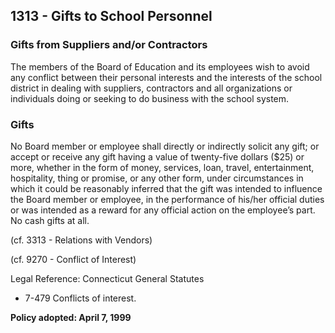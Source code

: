 ## 1313 - Gifts to School Personnel

### Gifts from Suppliers and/or Contractors

The members of the Board of Education and its employees wish to avoid any conflict between their personal interests and the interests of the school district in dealing with suppliers, contractors and all organizations or individuals doing or seeking to do business with the school system.

### Gifts

No Board member or employee shall directly or indirectly solicit any gift; or accept or receive any gift having a value of twenty-five dollars ($25) or more, whether in the form of money, services, loan, travel, entertainment, hospitality, thing or promise, or any other form, under circumstances in which it could be reasonably inferred that the gift was intended to influence the Board member or employee, in the performance of his/her official duties or was intended as a reward for any official action on the employee’s part.  No cash gifts at all.

(cf. 3313 - Relations with Vendors)

(cf. 9270 - Conflict of Interest)

Legal Reference:  Connecticut General Statutes

* 7-479 Conflicts of interest.

**Policy adopted:  April 7, 1999**